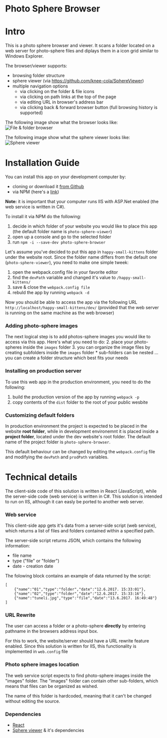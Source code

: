 # Photo Sphere Browser

# Intro
This is a photo sphere browser and viewer. It scans a folder located on a web server for photo-sphere files and diplays them in a icon grid similar to Windows Explorer.

The browser/viewer supports:
* browsing folder structure
* sphere viewer (via https://github.com/knee-cola/SphereViewer)
* multiple navigation options
	* via clicking on the folder & file icons
	* via clicking on path links at the top of the page
	* via editing URL in browser's address bar
	* via clicking back & forward browser button (full browsing history is supported)

The following image show what the browser looks like:
![File & folder browser](https://rawgit.com/knee-cola/photo-sphere-browser/master/screenshot-icons.png)

The following image show what the sphere viewer looks like:
![Sphere viewer](https://rawgit.com/knee-cola/photo-sphere-browser/master/screenshot-viewer.png)

# Installation Guide
You can install this app on your development computer by:
* cloning or download it [from Github](https://github.com/knee-cola/photo-sphere-browser)
* via NPM (here's a [link](https://www.npmjs.com/package/photo-sphere-gallery))

**Note:** it is important that your computer runs IIS with ASP.Net enabled (the web service is written in C#).

To install it via NPM do the following:
1. decide in which folder of your website you would like to place this app (the default folder name is ``photo-sphere-viewer``)
2. open up a console and go to the selected folder
3. run ``npm -i --save-dev photo-sphere-browser``

Let's assume you've decided to put this app in ``happy-small-kittens`` folder under the website root. Since the folder name differs from the default one (``photo-sphere-viewer``), you need to make one simple tweek:
1. open the webpack.config file in your favorite editor
2. find the ``devPath`` variable and changed it's value to ``/happy-small-kittens/``
3. save & close the ``webpack.config file``
4. rebuld the app by running ``webpack -d``

Now you should be able to access the app via the following URL ``http://localhost/happy-small-kittens/dev/`` (provided that the web server is running on the same machine as the web browser)

### Adding photo-sphere images
The next logical step is to add photos-sphere images you would like to access via this app.
Here's what you need to do:
2. place your photo-spheres inside the ``images`` folder
3. you can organize the image files by creating subfolders inside the ``images`` folder
	* sub-folders can be nested ... you can create a folder structure which best fits your needs

### Installing on production server
To use this web app in the production environment, you need to do the following:
1. build the production version of the app by running ``webpack -p``
2. copy contents of the ``dist`` folder to the root of your public wesbite

### Customizing default folders
In production environment the project is expected to be placed in the website **root folder**, while in development environemnt it is placed inside a **project folder**, located under the dev website's root folder. The default name of the project folder is ``photo-sphere-browser``.

This default behaviour can be changed by editing the ``webpack.config`` file and modifying the ``devPath`` and ``prodPath`` variables.

# Technical details
The client-side code of this solution is written in React (JavaScript), while the server-side code (web service) is written in C#.
This solution is intended to run on IIS, although it can easly be ported to another web server.

### Web service
This client-side app gets it's data from a server-side script (web service), which returns a list of files and folders contained within a specified path.

The server-side script returns JSON, which contains the following information:
* file name
* type ("file" or "folder")
* date - creation date

The folowing block contains an example of data returned by the script:

	[
		{"name":"01","type":"folder","date":"12.6.2017. 15:33:01"},
		{"name":"02","type":"folder","date":"12.6.2017. 15:33:16"},
		{"name":"tuneli.jpg","type":"file","date":"13.6.2017. 16:49:48"}
	]

### URL Rewrite
The user can access a folder or a photo-sphere **directly** by entering pathname in the browsers address input box.

For this to work, the website/server should have a URL rewrite feature enabled.
Since this solution is written for IIS, this functionality is implemented in ``web.config`` file

### Photo sphere images location
The web service script expects to find photo-sphere images inside the "images" folder.
The "images" folder can contain other sub-folders, which means that files can be organized as wished.

The name of this folder is hardcoded, meaning that it can't be changed without editing the source.

### Dependencies
* [React](https://github.com/facebook/react)
* [Sphere viewer](https://github.com/knee-cola/SphereViewer) & it's dependencies